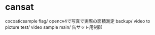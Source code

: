 # cansat
cocoaticsample
flag/ opencv4で写真で実際の面積測定
backup/ video to picture
test/ video sample
main/ 缶サット用制御
